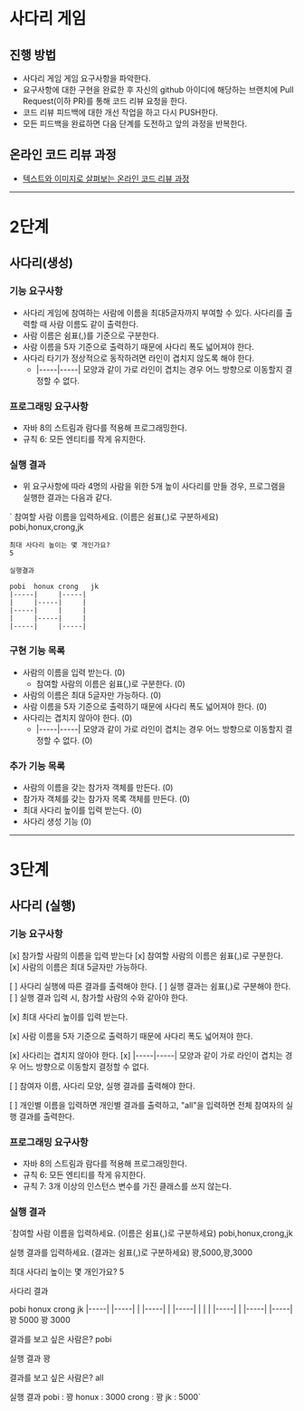 # 사다리 게임
## 진행 방법
* 사다리 게임 게임 요구사항을 파악한다.
* 요구사항에 대한 구현을 완료한 후 자신의 github 아이디에 해당하는 브랜치에 Pull Request(이하 PR)를 통해 코드 리뷰 요청을 한다.
* 코드 리뷰 피드백에 대한 개선 작업을 하고 다시 PUSH한다.
* 모든 피드백을 완료하면 다음 단계를 도전하고 앞의 과정을 반복한다.

## 온라인 코드 리뷰 과정
* [텍스트와 이미지로 살펴보는 온라인 코드 리뷰 과정](https://github.com/nextstep-step/nextstep-docs/tree/master/codereview)

---
# 2단계
## 사다리(생성)
### 기능 요구사항
- 사다리 게임에 참여하는 사람에 이름을 최대5글자까지 부여할 수 있다. 사다리를 출력할 때 사람 이름도 같이 출력한다. 
- 사람 이름은 쉼표(,)를 기준으로 구분한다. 
- 사람 이름을 5자 기준으로 출력하기 때문에 사다리 폭도 넓어져야 한다. 
- 사다리 타기가 정상적으로 동작하려면 라인이 겹치지 않도록 해야 한다. 
  - |-----|-----| 모양과 같이 가로 라인이 겹치는 경우 어느 방향으로 이동할지 결정할 수 없다.


### 프로그래밍 요구사항
- 자바 8의 스트림과 람다를 적용해 프로그래밍한다. 
- 규칙 6: 모든 엔티티를 작게 유지한다.


### 실행 결과
- 위 요구사항에 따라 4명의 사람을 위한 5개 높이 사다리를 만들 경우, 프로그램을 실행한 결과는 다음과 같다.

`  참여할 사람 이름을 입력하세요. (이름은 쉼표(,)로 구분하세요)
  pobi,honux,crong,jk

    최대 사다리 높이는 몇 개인가요?
    5

    실행결과

    pobi  honux crong   jk
    |-----|     |-----|
    |     |-----|     |
    |-----|     |     |
    |     |-----|     |
    |-----|     |-----|


### 구현 기능 목록
- 사람의 이름을 입력 받는다. (0)
  - 참여할 사람의 이름은 쉼표(,)로 구분한다. (0)
- 사람의 이름은 최대 5글자만 가능하다. (0)
- 사람 이름을 5자 기준으로 출력하기 때문에 사다리 폭도 넓어져야 한다. (0)
- 사다리는 겹치지 않아야 한다. (0)
  - |-----|-----| 모양과 같이 가로 라인이 겹치는 경우 어느 방향으로 이동할지 결정할 수 없다. (0)


### 추가 기능 목록
- 사람의 이름을 갖는 참가자 객체를 만든다. (0)
- 참가자 객체를 갖는 참가자 목록 객체를 만든다. (0)
- 최대 사다리 높이를 입력 받는다. (0)
- 사다리 생성 기능 (0)


---
# 3단계
## 사다리 (실행)
### 기능 요구사항
[x] 참가할 사람의 이름을 입력 받는다
  [x] 참여할 사람의 이름은 쉼표(,)로 구분한다.
  [x] 사람의 이름은 최대 5글자만 가능하다.

[ ] 사다리 실행에 따른 결과를 출력해야 한다.
  [ ] 실행 결과는 쉼표(,)로 구분해야 한다.
  [ ] 실행 결과 입력 시, 참가할 사람의 수와 같아야 한다.

[x] 최대 사다리 높이를 입력 받는다.

[x] 사람 이름을 5자 기준으로 출력하기 때문에 사다리 폭도 넓어져야 한다.

[x] 사다리는 겹치지 않아야 한다.
  [x] |-----|-----| 모양과 같이 가로 라인이 겹치는 경우 어느 방향으로 이동할지 결정할 수 없다.

[ ] 참여자 이름, 사다리 모양, 실행 결과를 출력해야 한다.

[ ] 개인별 이름을 입력하면 개인별 결과를 출력하고, "all"을 입력하면 전체 참여자의 실행 결과를 출력한다.


### 프로그래밍 요구사항
- 자바 8의 스트림과 람다를 적용해 프로그래밍한다. 
- 규칙 6: 모든 엔티티를 작게 유지한다. 
- 규칙 7: 3개 이상의 인스턴스 변수를 가진 클래스를 쓰지 않는다.

### 실행 결과
`참여할 사람 이름을 입력하세요. (이름은 쉼표(,)로 구분하세요)
pobi,honux,crong,jk

실행 결과를 입력하세요. (결과는 쉼표(,)로 구분하세요)
꽝,5000,꽝,3000

최대 사다리 높이는 몇 개인가요?
5

사다리 결과

pobi  honux crong   jk
|-----|     |-----|
|     |-----|     |
|-----|     |     |
|     |-----|     |
|-----|     |-----|
꽝    5000  꽝    3000

결과를 보고 싶은 사람은?
pobi

실행 결과
꽝

결과를 보고 싶은 사람은?
all

실행 결과
pobi : 꽝
honux : 3000
crong : 꽝
jk : 5000`
